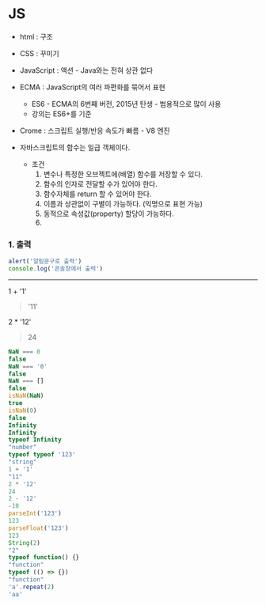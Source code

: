 # JS

*   html : 구조
*   CSS : 꾸미기
*   JavaScript : 액션 - Java와는 전혀 상관 없다



*   ECMA : JavaScript의 여러 파편화를 묶어서 표현
    *   ES6 - ECMA의 6번째 버전, 2015년 탄생 - 범용적으로 많이 사용
    *   강의는 ES6+를 기준



*   Crome : 스크립트 실행/반응 속도가 빠름 -  V8 엔진



*   자바스크립트의 함수는 일급 객체이다.
    *   조건
        1.  변수나 특정한 오브젝트에(배열) 함수를 저장할 수 있다.
        2.  함수의 인자로 전달할 수가 있어야 한다.
        3.  함수자체를 return 할 수 있어야 한다.
        4.  이름과 상관없이 구별이 가능하다. (익명으로 표현 가능)
        5.  동적으로 속성값(property) 할당이 가능하다.
        6.  





### 1. 출력

```javascript
alert('알림문구로 출력')
console.log('콘솔창에서 출력')

```





-------------------------------------------

1 + '1'

>   '11'

2  * '12'

>24

```javascript
NaN === 0
false
NaN === '0'
false
NaN === []
false
isNaN(NaN)
true
isNaN(0)
false
Infinity
Infinity
typeof Infinity
"number"
typeof typeof '123'
"string"
1 + '1'
"11"
2 * '12'
24
2 - '12'
-10
parseInt('123')
123
parseFloat('123')
123
String(2)
"2"
typeof function() {}
"function"
typeof (() => {})
"function"
'a'.repeat(2)
'aa'
```

